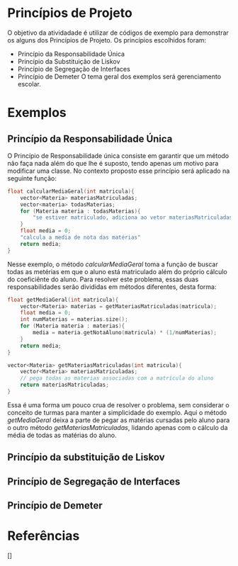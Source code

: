 # Princípios de Projeto
  O objetivo da atividadade é utilizar de códigos de exemplo para demonstrar os alguns dos Princípios de Projeto. Os princípios 
escolhidos foram:
- Princípio da Responsabilidade Única
- Princípio da Substituição de Liskov
- Princípio de Segregação de Interfaces
- Princípio de Demeter 
  O tema geral dos exemplos será gerenciamento escolar. 

# Exemplos
## Princípio da Responsabilidade Única
  O Princípio de Responsabilidade única consiste em garantir que um método não faça nada além do que lhe é suposto, tendo apenas 
um motivo para modificar uma classe. No contexto proposto esse princípio será aplicado na seguinte função:
```c++
float calcularMediaGeral(int matricula){
    vector<Materia> materiasMatriculadas;
    vector<materia> todasMaterias;
    for (Materia materia : todasMaterias){
        "se estiver matriculado, adiciona ao vetor materiasMatriculadas"
    }
    float media = 0;
    "calcula a media de nota das matérias"
    return media;
}
```
  Nesse exemplo, o método _calcularMediaGeral_ toma a função de buscar todas as metérias em que o aluno está matriculado além do próprio cálculo do 
coeficiênte do aluno.
  Para resolver este problema, essas duas responsabilidades serão divididas em métodos diferentes, desta forma:
```c++
float getMediaGeral(int matricula){
    vector<Materia> materias = getMateriasMatriculadas(matricula);
    float media = 0;
    int numMaterias = materias.size();
    for (Materia materia : materias){
        media = materia.getNotaAluno(matricula) * (1/numMaterias);
    }
    return media;
}

vector<Materia> getMateriasMatriculadas(int matricula){
    vector<Materia> materiasMatriculadas;
    // pega todas as materias associadas com a matrícula do aluno
    return materiasMatriculadas;
}
```
  Essa é uma forma um pouco crua de resolver o problema, sem considerar o conceito de turmas para manter a simplicidade do exemplo. Aqui
o método _getMediaGeral_ deixa a parte de pegar as matérias cursadas pelo aluno para o outro método _getMateriasMatriculadas_, lidando apenas com o cálculo da média de todas as matérias do aluno. 


## Princípio da substituição de Liskov

## Princípio de Segregação de Interfaces

## Princípio de Demeter

# Referências
[]